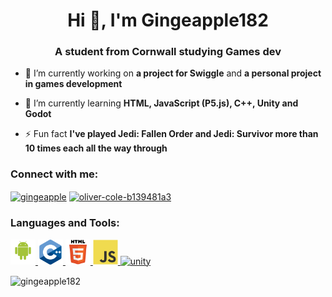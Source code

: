 <h1 align="center">Hi 👋, I'm Gingeapple182</h1>
<h3 align="center">A student from Cornwall studying Games dev</h3>

- 🔭 I’m currently working on **a project for Swiggle** and **a personal project in games development**

- 🌱 I’m currently learning **HTML, JavaScript (P5.js), C++, Unity and Godot**

- ⚡ Fun fact **I've played Jedi: Fallen Order and Jedi: Survivor more than 10 times each all the way through**

<h3 align="left">Connect with me:</h3>
<p align="left">
<a href="https://twitter.com/gingeapple" target="blank"><img align="center" src="https://raw.githubusercontent.com/rahuldkjain/github-profile-readme-generator/master/src/images/icons/Social/twitter.svg" alt="gingeapple" height="30" width="40" /></a>
<a href="https://linkedin.com/in/oliver-cole-b139481a3" target="blank"><img align="center" src="https://raw.githubusercontent.com/rahuldkjain/github-profile-readme-generator/master/src/images/icons/Social/linked-in-alt.svg" alt="oliver-cole-b139481a3" height="30" width="40" /></a>
</p>

<h3 align="left">Languages and Tools:</h3>
<p align="left"> <a href="https://developer.android.com" target="_blank" rel="noreferrer"> <img src="https://raw.githubusercontent.com/devicons/devicon/master/icons/android/android-original-wordmark.svg" alt="android" width="40" height="40"/> </a> <a href="https://www.w3schools.com/cpp/" target="_blank" rel="noreferrer"> <img src="https://raw.githubusercontent.com/devicons/devicon/master/icons/cplusplus/cplusplus-original.svg" alt="cplusplus" width="40" height="40"/> </a> <a href="https://www.w3.org/html/" target="_blank" rel="noreferrer"> <img src="https://raw.githubusercontent.com/devicons/devicon/master/icons/html5/html5-original-wordmark.svg" alt="html5" width="40" height="40"/> </a> <a href="https://developer.mozilla.org/en-US/docs/Web/JavaScript" target="_blank" rel="noreferrer"> <img src="https://raw.githubusercontent.com/devicons/devicon/master/icons/javascript/javascript-original.svg" alt="javascript" width="40" height="40"/> </a> <a href="https://unity.com/" target="_blank" rel="noreferrer"> <img src="https://www.vectorlogo.zone/logos/unity3d/unity3d-icon.svg" alt="unity" width="40" height="40"/> </a> </p>

<p><img align="center" src="https://github-readme-streak-stats.herokuapp.com/?user=gingeapple182&" alt="gingeapple182" /></p>
